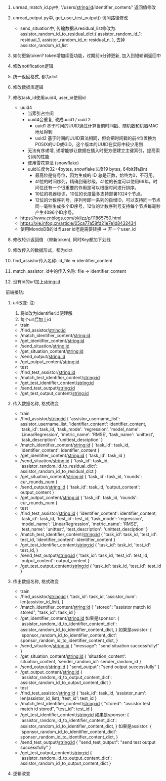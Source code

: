 1. unread_match_id.py中, '/users/<string:id>/identifier_content/' 返回值修改

2. unread_output.py中, get_user_test_output() 访问路径修改
   - send_situation中, 传输数据从residual_list修改为:     assistor_random_id_to_residual_dict:{
     assistor_random_id_1: residual_1,
     assistor_random_id_n: residual_n,
   }, 去掉assistor_random_id_list

3. 如何更新token? token增加续签功能，过期前n分钟更新, 加入到短轮训返回中

4. 修改notification逻辑

5. 统一返回格式, 都为dict

6. 修改数据库逻辑

7. 修改task_id使用uuid4, user_id使用id
    - uuid4 
      - 当索引占空间
      - uuid4会重复, 改成uuid1 / uuid 2
        - uuid1
          基于时间的UUID通过计算当前时间戳、随机数和机器MAC地址得到
        - uuid2
          基于时间的UUID算法相同，但会把时间戳的前4位置换为POSIX的UID或GID。这个版本的UUID在实际中较少用到
      - 无法有序递增, 递增能够让数据在插入时更方便建立主键索引，提高索引树的性能
      - 使用雪花算法 (snowflake)
      - uuid长度为32+4bytes, snowflake长度19 bytes, 64bit转成int
        - 最高位是符号位，因为生成的 ID 总是正数，始终为0，不可用。
        - 41位的时间序列，精确到毫秒级，41位的长度可以使用69年。时间位还有一个很重要的作用是可以根据时间进行排序。
        - 10位的机器标识，10位的长度最多支持部署1024个节点。
        - 12位的计数序列号，序列号即一系列的自增ID，可以支持同一节点同一毫秒生成多个ID序号，12位的计数序列号支持每个节点每毫秒产生4096个ID序号。
    - https://www.cnblogs.com/oklizz/p/11865750.html
    - https://xie.infoq.cn/article/05ca77a58fd21e7e1d8432434
    - 使用MondoDB的id当user id老是需要转换 => 开一个user_id

8. 修改轮训返回值 （带新token), 同时Key都加下划线

9. 修改传入的数据形式，都为dict

10. find_assistor传入名称: id_file => identifier_content

11. match_assistor_id中的传入名称: file => identifier_content

12. 没有id的url加上<string:id>

前端接轨:
1. url改变:
   注:
    1. 将id改为identifier以便理解
    2. 每个url后加上id

   - train
    - /find_assistor/<string:id>
    - /match_identifier_content/<string:id>
    - /get_identifier_content/<string:id>
    - /send_situation/<string:id>
    - /get_situation_content/<string:id>
    - /send_output/<string:id>
    - /get_output_content/<string:id>
   - test
    - /find_test_assistor/<string:id>
    - /match_test_identifier_content/<string:id>
    - /get_test_identifier_content/<string:id>
    - /send_test_output/<string:id>
    - /get_test_output_content/<string:id>

2. 传入数据名称, 格式改变
   - train
    - /find_assistor/<string:id>
      {
          'assistor_username_list': assistor_username_list, 
          'identifier_content': identifier_content,      
          'task_id': task_id, 
          'task_mode': 'regression', 
          'model_name': 'LinearRegression', 
          'metric_name': 'RMSE',
          'task_name': 'unittest', 
          'task_description': 'unittest_desciption'
      }
    - /match_identifier_content/<string:id>
      {
          'task_id': task_id, 
          'identifier_content': identifier_content
      }
    - /get_identifier_content/<string:id>
      {
          'task_id': task_id
      }
    - /send_situation/<string:id>
     {
          'task_id': task_id,
          'assistor_random_id_to_residual_dict': assistor_random_id_to_residual_dict
      }
    - /get_situation_content/<string:id>
     {
          'task_id': task_id, 
          'rounds': cur_rounds_num
      }
    - /send_output/<string:id>
     {
          'task_id': task_id, 
          'output_content': output_content
      }
    - /get_output_content/<string:id>
     {
          'task_id': task_id, 
          'rounds': cur_rounds_num
      }
   - test
    - /find_test_assistor/<string:id>
      {
          'identifier_content': identifier_content,      
          'task_id': task_id, 
          'test_id': test_id,
          'task_mode': 'regression', 
          'model_name': 'LinearRegression', 
          'metric_name': 'RMSE',
          'test_name': 'unittest', 
          'test_description': 'unittest_desciption'
      }
    - /match_test_identifier_content/<string:id>
     {
          'task_id': task_id, 
          'test_id': test_id,
          'identifier_content': identifier_content
      }
    - /get_test_identifier_content/<string:id>
     {
          'task_id': task_id,
          'test_id': test_id,
      }
    - /send_test_output/<string:id>
     {
          'task_id': task_id, 
          'test_id': test_Id,
          'output_content': output_content
      }
    - /get_test_output_content/<string:id>
     {
          'task_id': task_id, 
          'test_id': test_id
      }

3. 传出数据名称, 格式改变
   - train
    - /find_assistor/<string:id>
      {
          'task_id': task_id, 
          'assistor_num': len(assistor_id_list),
     }
    - /match_identifier_content/<string:id>
      {
          "stored": "assistor match id stored",
          "task_id": task_id
      }
    - /get_identifier_content/<string:id>
      如果是sponsor:
      {
          'assistor_random_id_to_identifier_content_dict': assistor_random_id_to_identifier_content_dict,
      }
      如果是assistor:
      {
          'sponsor_random_id_to_identifier_content_dict': sponsor_random_id_to_identifier_content_dict,
      }
    - /send_situation/<string:id>
      {
        "message": "send situation successfully!"
      }
    - /get_situation_content/<string:id>
      {
        'situation_content': situation_content,
        'sender_random_id': sender_random_id
      }
    - /send_output/<string:id>
      {
        "send_output": "send output successfully"
      }
    - /get_output_content/<string:id>
      {
        'assistor_random_id_to_output_content_dict': assistor_random_id_to_output_content_dict
      }
   - test
    - /find_test_assistor/<string:id>
      {
        'task_id': task_id, 
        'assistor_num': len(assistor_id_list),
        'test_id': test_id
      }
    - /match_test_identifier_content/<string:id>
      {
        "stored": "assistor test match id stored",
        "test_id": test_id
      }
    - /get_test_identifier_content/<string:id>
      如果是sponsor:
      {
          'assistor_random_id_to_identifier_content_dict': assistor_random_id_to_identifier_content_dict,
      }
      如果是assistor:
      {
          'sponsor_random_id_to_identifier_content_dict': sponsor_random_id_to_identifier_content_dict,
      }
    - /send_test_output/<string:id>
      {
        "send_test_output": "send test output successfully"
      }
    - /get_test_output_content/<string:id>
      {
        'assistor_random_id_to_output_content_dict': assistor_random_id_to_output_content_dict
      }

4. 逻辑改变